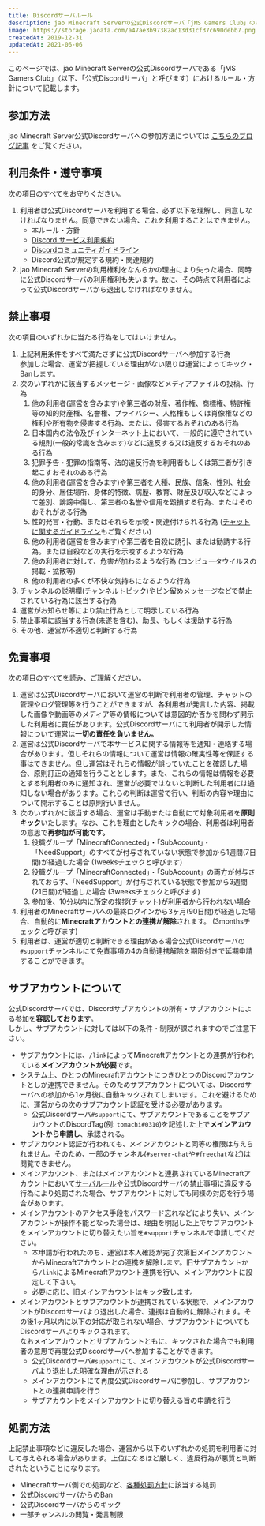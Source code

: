```yaml
---
title: Discordサーバルール
description: jao Minecraft Serverの公式Discordサーバ「jMS Gamers Club」のルール・方針を記載します。
image: https://storage.jaoafa.com/a47ae3b97382ac13d31cf37c690debb7.png
createdAt: 2019-12-31
updatedAt: 2021-06-06
---
```


このページでは、jao Minecraft Serverの公式Discordサーバである「jMS Gamers Club」（以下、「公式Discordサーバ」と呼びます）におけるルール・方針について記載します。

## 参加方法

jao Minecraft Server公式Discordサーバへの参加方法については [こちらのブログ記事](/blog/join-discord) をご覧ください。

## 利用条件・遵守事項

次の項目のすべてをお守りください。

1. 利用者は公式Discordサーバを利用する場合、必ず以下を理解し、同意しなければなりません。同意できない場合、これを利用することはできません。
   - 本ルール・方針
   - [Discord サービス利用規約](https://discord.com/terms)
   - [Discordコミュニティガイドライン](https://discord.com/guidelines)
   - Discord公式が規定する規約・関連規約
2. jao Minecraft Serverの利用権利をなんらかの理由により失った場合、同時に公式Discordサーバの利用権利も失います。故に、その時点で利用者によって公式Discordサーバから退出しなければなりません。

## 禁止事項

次の項目のいずれかに当たる行為をしてはいけません。

1. 上記利用条件をすべて満たさずに公式Discordサーバへ参加する行為  
   参加した場合、運営が把握している理由がない限りは運営によってキック・Banします。
2. 次のいずれかに該当するメッセージ・画像などメディアファイルの投稿、行為
   1. 他の利用者(運営を含みます)や第三者の財産、著作権、商標権、特許権等の知的財産権、名誉権、プライバシー、人格権もしくは肖像権などの権利や所有物を侵害する行為、または、侵害するおそれのある行為
   2. 日本国内の法令及びインターネット上において、一般的に遵守されている規則(一般的常識を含みます)などに違反する又は違反するおそれのある行為
   3. 犯罪予告・犯罪の指南等、法的違反行為を利用者もしくは第三者が引き起こすおそれのある行為
   4. 他の利用者(運営を含みます)や第三者を人種、民族、信条、性別、社会的身分、居住場所、身体的特徴、病歴、教育、財産及び収入などによって差別、誹謗中傷し、第三者の名誉や信用を毀損する行為、またはそのおそれがある行為
   5. 性的発言・行動、またはそれらを示唆・関連付けられる行為 ([チャットに関するガイドライン](/server/guidelines/communications)もご覧ください)
   6. 他の利用者(運営を含みます)や第三者を自殺に誘引、または勧誘する行為。または自殺などの実行を示唆するような行為
   7. 他の利用者に対して、危害が加わるような行為 (コンピュータウイルスの掲載・拡散等)
   8. 他の利用者の多くが不快な気持ちになるような行為
3. チャンネルの説明欄(チャンネルトピック)やピン留めメッセージなどで禁止されている行為に該当する行為
4. 運営がお知らせ等により禁止行為として明示している行為
5. 禁止事項に該当する行為(未遂を含む)、助長、もしくは援助する行為
6. その他、運営が不適切と判断する行為

## 免責事項

次の項目のすべてを読み、ご理解ください。

1. 運営は公式Discordサーバにおいて運営の判断で利用者の管理、チャットの管理やログ管理等を行うことができますが、各利用者が発言した内容、掲載した画像や動画等のメディア等の情報については意図的か否かを問わず開示した利用者に責任があります。公式Discordサーバにて利用者が開示した情報について運営は**一切の責任を負いません。**
2. 運営は公式Discordサーバで本サービスに関する情報等を通知・連絡する場合があります。但しそれらの情報について運営は情報の確実性等を保証する事はできません。但し運営はそれらの情報が誤っていたことを確認した場合、原則訂正の通知を行うこととします。また、これらの情報は情報を必要とする利用者のみに通知され、運営が必要ではないと判断した利用者には通知しない場合があります。これらの判断は運営で行い、判断の内容や理由について開示することは原則行いません。
3. 次のいずれかに該当する場合、運営は手動または自動にて対象利用者を**原則キック**いたします。なお、これを理由としたキックの場合、利用者は利用者の意思で**再参加が可能です。**
   1. 役職グループ「MinecraftConnected」・「SubAccount」・「NeedSupport」のすべてが付与されていない状態で参加から1週間(7日間)が経過した場合 (1weeksチェックと呼びます)
   2. 役職グループ「MinecraftConnected」・「SubAccount」の両方が付与されておらず、「NeedSupport」が付与されている状態で参加から3週間(21日間)が経過した場合 (3weeksチェックと呼びます)
   3. 参加後、10分以内に所定の挨拶(チャット)が利用者から行われない場合
4. 利用者のMinecraftサーバへの最終ログインから3ヶ月(90日間)が経過した場合、自動的に**Minecraftアカウントとの連携が解除**されます。 (3monthsチェックと呼びます)
5. 利用者は、運営が適切と判断できる理由がある場合公式Discordサーバの`#support`チャンネルにて免責事項の4の自動連携解除を期限付きで延期申請することができます。

## サブアカウントについて

公式Discordサーバでは、Discordサブアカウントの所有・サブアカウントによる参加を**容認しております**。  
しかし、サブアカウントに対しては以下の条件・制限が課されますのでご注意下さい。

- サブアカウントには、`/link`によってMinecraftアカウントとの連携が行われている**メインアカウントが必要**です。
- システム上、ひとつのMinecraftアカウントにつきひとつのDiscordアカウントとしか連携できません。そのためサブアカウントについては、Discordサーバへの参加から1ヶ月後に自動キックされてしまいます。これを避けるために、運営からの次のサブアカウント認証を受ける必要があります。
  - 公式Discordサーバ`#support`にて、サブアカウントであることをサブアカウントのDiscordTag(例: `tomachi#0310`)を記述した上で**メインアカウントから申請し**、承認される。
- サブアカウント認証が行われても、メインアカウントと同等の権限は与えられません。そのため、一部のチャンネル(`#server-chat`や`#freechat`など)は閲覧できません。
- メインアカウント、またはメインアカウントと連携されているMinecraftアカウントにおいて[サーバルール](/server/rules)や公式Discordサーバの禁止事項に違反する行為により処罰された場合、サブアカウントに対しても同様の対応を行う場合があります。
- メインアカウントのアクセス手段をパスワード忘れなどにより失い、メインアカウントが操作不能となった場合は、理由を明記した上でサブアカウントをメインアカウントに切り替えたい旨を`#support`チャンネルで申請してください。
  - 本申請が行われたのち、運営は本人確認が完了次第旧メインアカウントからMinecraftアカウントとの連携を解除します。旧サブアカウントから`/link`によるMinecraftアカウント連携を行い、メインアカウントに設定して下さい。
  - 必要に応じ、旧メインアカウントはキック致します。
- メインアカウントとサブアカウントが連携されている状態で、メインアカウントがDiscordサーバより退出した場合、連携は自動的に解除されます。その後1ヶ月以内に以下の対応が取られない場合、サブアカウントについてもDiscordサーバよりキックされます。  
なおメインアカウントとサブアカウントともに、キックされた場合でも利用者の意思で再度公式Discordサーバへ参加することができます。
  - 公式Discordサーバ`#support`にて、メインアカウントが公式Discordサーバより退出した明確な理由が示される
  - メインアカウントにて再度公式Discordサーバに参加し、サブアカウントとの連携申請を行う
  - サブアカウントをメインアカウントに切り替える旨の申請を行う  
  
## 処罰方法

上記禁止事項などに違反した場合、運営から以下のいずれかの処罰を利用者に対して与えられる場合があります。上位になるほど厳しく、違反行為が悪質と判断されたということになります。

- Minecraftサーバ側での処罰など、[各種処罰方針](/server/policies/bans)に該当する処罰
- 公式DiscordサーバからのBan
- 公式Discordサーバからのキック
- 一部チャンネルの閲覧・発言制限
